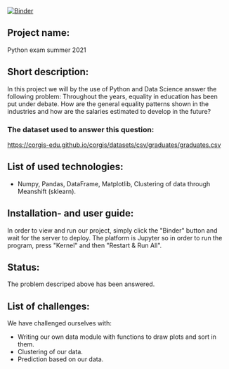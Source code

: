[![Binder](https://mybinder.org/badge_logo.svg)](https://mybinder.org/v2/gh/danielbengtsen/python_exam.git/master)

## Project name: 
Python exam summer 2021

## Short description: 
In this project we will by the use of Python and Data Science answer the following problem: Throughout the years, equality in education has been put under debate. How are the general equality patterns shown in the industries and how are the salaries estimated to develop in the future?

### The dataset used to answer this question:
https://corgis-edu.github.io/corgis/datasets/csv/graduates/graduates.csv

## List of used technologies:
- Numpy, Pandas, DataFrame, Matplotlib, Clustering of data through Meanshift (sklearn).

## Installation- and user guide:
In order to view and run our project, simply click the "Binder" button and wait for the server to deploy. The platform is Jupyter so in order to run the program, press "Kernel" and then "Restart & Run All".

## Status:
The problem descriped above has been answered. 

## List of challenges:
We have challenged ourselves with:
- Writing our own data module with functions to draw plots and sort in them.
- Clustering of our data.
- Prediction based on our data.

